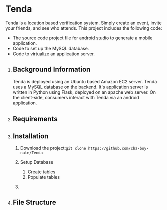 # Tenda
Tenda is a location based verification system. Simply create an event, invite your friends, and see who attends. This project includes the following code: 
<ul>
 <li>The source code project file for android studio to generate a mobile application.</li>
 <li>Code to set up the MySQL database.</li>
 <li>Code to virtualize an application server.</li>
</ul>
<ol>
 
 <li> 
  <h2>Background Information</h2>
  <p>Tenda is deployed using an Ubuntu based Amazon EC2 server. Tenda uses a MySQL database on the backend. It's application   server is written in Python using Flask, deployed on an apache web server. On the client-side, consumers interact with Tenda via an android application.</p> 
 </li> 
 
 <li>
  <h2>Requirements</h2>
 </li>
 
  <li>
   <h2>Installation</h2>
  <ol>
  <li><p>Download the project:<code>git clone https://github.com/cha-boy-nate/Tenda</code></p></li>
   <li>
   <p>Setup Database</p>
   
   <ol>
    <li>Create tables</li> 
    <li>Populate tables</li> 
   </ol>
   
   </li>
  <li><p><code></code></p></li>
  
  
  
 
  </ol> 
 </li>
 

  
 <li>
  <h2>File Structure</h2>
 </li>
</ol>
